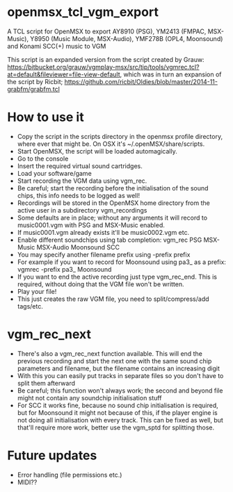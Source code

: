 # openmsx_tcl_vgm_export

A TCL script for OpenMSX to export AY8910 (PSG), YM2413 (FMPAC, MSX-Music), Y8950 (Music Module, MSX-Audio), YMF278B (OPL4, Moonsound) and Konami SCC(+) music to VGM

This script is an expanded version from the script created by Grauw: https://bitbucket.org/grauw/vgmplay-msx/src/tip/tools/vgmrec.tcl?at=default&fileviewer=file-view-default, which was in turn an expansion of the script by Ricbit; https://github.com/ricbit/Oldies/blob/master/2014-11-grabfm/grabfm.tcl

# How to use it

- Copy the script in the scripts directory in the openmsx profile directory, where ever that might be. On OSX it's ~/.openMSX/share/scripts.
- Start OpenMSX, the script will be loaded automagically.
- Go to the console
- Insert the required virtual sound cartridges.
- Load your software/game
- Start recording the VGM data using vgm_rec.
- Be careful; start the recording before the initialisation of the sound chips, this info needs to be logged as well!
- Recordings will be stored in the OpenMSX home directory from the active user in a subdirectory vgm_recordings
- Some defaults are in place; without any arguments it will record to music0001.vgm with PSG and MSX-Music enabled.
- If music0001.vgm already exists it'll be music0002.vgm etc.
- Enable different soundchips using tab completion: vgm_rec PSG MSX-Music MSX-Audio Moonsound SCC
- You may specify another filename prefix using -prefix prefix
- For example if you want to record for Moonsound using pa3_ as a prefix: vgmrec -prefix pa3_ Moonsound
- If you want to end the active recording just type vgm_rec_end. This is required, without doing that the VGM file won't be written.
- Play your file!
- This just creates the raw VGM file, you need to split/compress/add tags/etc.

# vgm_rec_next

- There's also a vgm_rec_next function available. This will end the previous recording and start the next one with the same sound chip parameters and filename, but the filename contains an increasing digit
- With this you can easily put tracks in separate files so you don't have to split them afterward
- Be careful; this function won't  always work; the second and beyond file might not contain any soundchip initialisation stuff
- For SCC it works fine, because no sound chip initialisation is required, but for Moonsound it might not because of this, if the player engine is not doing all initialisation with every track. This can be fixed as well, but that'll require more work, better use the vgm_sptd for splitting those.

# Future updates

- Error handling (file permissions etc.)
- MIDI??
